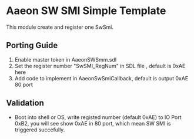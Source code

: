 # Aaeon SW SMI Simple Template

This module create and register one SwSmi.

## Porting Guide

1. Enable master token in AaeonSWSmm.sdl
2. Set the register number "SwSMI_RegNum" in SDL file , default is 0xAE here
3. Add code to implement in AaeonSwSmiCallback,  default is output 0xAE 80 port

## Validation

* Boot into shell or OS, write registed number (default 0xAE) to IO Port 0xB2, you will see show 0xAE in 80 port, which mean SW SMI is triggered succefully.